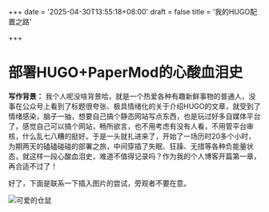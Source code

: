 +++
date = '2025-04-30T13:55:18+08:00'
draft = false
title = '我的HUGO配置之路'

+++

# 部署HUGO+PaperMod的心酸血泪史

**写作背景：** 我个人呢没啥背景哈，就是一个热爱各种有趣新鲜事物的普通人，没事在公众号上看到了标题很夸张、极具情绪化的关于介绍HUGO的文章，就受到了情绪感染，脑子一抽，想要自己搞个静态网站写点东西，也是玩过好多自媒体平台了，感觉自己可以搞个网站，畅所欲言，也不用考虑有没有人看，不用管平台审核，什么乱七八糟的挺好。于是一头就扎进来了，开始了一场历时20多个小时，为期两天的磕磕碰碰的部署之旅，中间穿插了失眠、狂躁、无措等各种负能量状态，就这样一段心酸血泪史，难道不值得记录吗？作为我的个人博客开篇第一章，再合适不过了！

好了，下面是联系一下插入图片的尝试，旁观者不要在意。

![可爱的仓鼠](E:\hugo\willsuccess\static\仓鼠.png)

